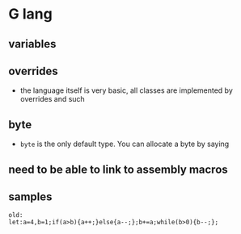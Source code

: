 # G lang

## variables


## overrides
- the language itself is very basic, all classes are implemented by overrides and such

## byte
- `byte` is the only default type. You can allocate a byte by saying


## need to be able to link to assembly macros


## samples
```
old:
let:a=4,b=1;if(a>b){a++;}else{a--;};b+=a;while(b>0){b--;};
```